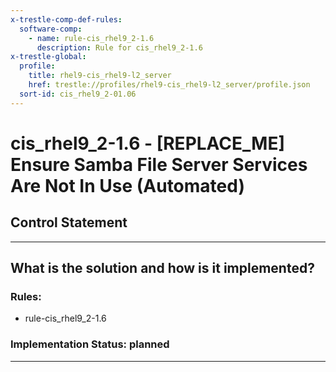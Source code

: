 ```yaml
---
x-trestle-comp-def-rules:
  software-comp:
    - name: rule-cis_rhel9_2-1.6
      description: Rule for cis_rhel9_2-1.6
x-trestle-global:
  profile:
    title: rhel9-cis_rhel9-l2_server
    href: trestle://profiles/rhel9-cis_rhel9-l2_server/profile.json
  sort-id: cis_rhel9_2-01.06
---
```


# cis_rhel9_2-1.6 - \[REPLACE_ME\] Ensure Samba File Server Services Are Not In Use (Automated)

## Control Statement

______________________________________________________________________

## What is the solution and how is it implemented?

<!-- For implementation status enter one of: implemented, partial, planned, alternative, not-applicable -->

<!-- Note that the list of rules under ### Rules: is read-only and changes will not be captured after assembly to JSON -->

<!-- Add control implementation description here for control: cis_rhel9_2-1.6 -->

### Rules:

  - rule-cis_rhel9_2-1.6

### Implementation Status: planned

______________________________________________________________________
